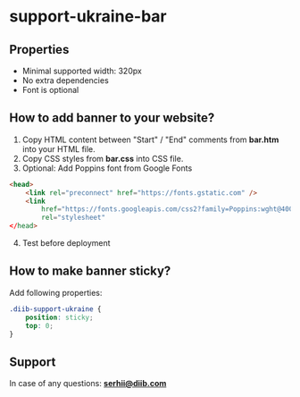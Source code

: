 # support-ukraine-bar

## Properties
* Minimal supported width: 320px
* No extra dependencies
* Font is optional


## How to add banner to your website?
1. Copy HTML content between "Start" / "End" comments from **bar.htm** into your HTML file.
2. Copy CSS styles from **bar.css** into CSS file.
3. Optional: Add Poppins font from Google Fonts
```html
<head>
    <link rel="preconnect" href="https://fonts.gstatic.com" />
    <link
        href="https://fonts.googleapis.com/css2?family=Poppins:wght@400;600&display=swap"
        rel="stylesheet"
</head>
```
4. Test before deployment

## How to make banner sticky?
Add following properties:
```css
.diib-support-ukraine {
    position: sticky;
    top: 0;
}
```

## Support
In case of any questions: **serhii@diib.com**

